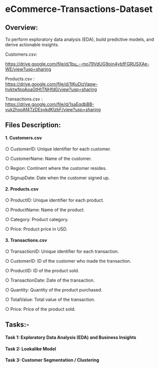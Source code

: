 # eCommerce-Transactions-Dataset
## Overview:
 To perform exploratory data analysis (EDA), build predictive models, and derive actionable insights.

Customers.csv: 

https://drive.google.com/file/d/1bu_--mo79VdUG9oin4ybfFGRUSXAe-WE/view?usp=sharing 

Products.csv :  
https://drive.google.com/file/d/1IKuDizVapw-hyktwfpoAoaGtHtTNHfd0/view?usp=sharing  

Transactions.csv :  
https://drive.google.com/file/d/1saEqdbBB-vuk2hxoAf4TzDEsykdKlzbF/view?usp=sharing 

## Files Description: 
#### 1. Customers.csv 
○ CustomerID: Unique identifier for each customer. 

○ CustomerName: Name of the customer. 

○ Region: Continent where the customer resides. 

○ SignupDate: Date when the customer signed up.


#### 2. Products.csv 
○ ProductID: Unique identifier for each product.

○ ProductName: Name of the product. 

○ Category: Product category. 

○ Price: Product price in USD.


#### 3. Transactions.csv 
○ TransactionID: Unique identifier for each transaction. 

○ CustomerID: ID of the customer who made the transaction. 

○ ProductID: ID of the product sold. 

○ TransactionDate: Date of the transaction. 

○ Quantity: Quantity of the product purchased. 

○ TotalValue: Total value of the transaction. 

○ Price: Price of the product sold.

## Tasks:-

#### Task 1: Exploratory Data Analysis (EDA) and Business Insights 

#### Task 2: Lookalike Model 

#### Task 3: Customer Segmentation / Clustering


